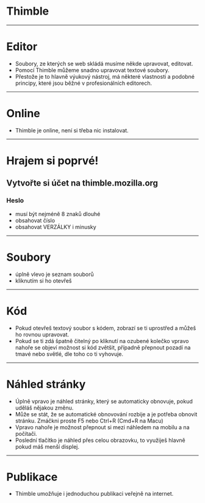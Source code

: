 <!-- .slide: data-state="c-slide-inter" -->

# Thimble

---

# Editor

>>>
* Soubory, ze kterých se web skládá musíme někde upravovat, editovat.
* Pomocí Thimble můžeme snadno upravovat textové soubory.
* Přestože je to hlavně výukový nástroj, má některé vlastnosti a podobné principy, které jsou běžné v profesionálních editorech.

---

# Online

>>>
* Thimble je online, není si třeba nic instalovat.

---

<!-- .slide: data-state="c-slide-task" -->

# Hrajem si poprvé! 

## Vytvořte si účet na thimble.mozilla.org

### Heslo 

* musí být nejméně 8 znaků dlouhé
* obsahovat číslo
* obsahovat VERZÁLKY i minusky

---

# Soubory

>>>
* úplně vlevo je seznam souborů
* kliknutím si ho otevřeš

---

# Kód

>>>
* Pokud otevřeš textový soubor s kódem, zobrazí se ti uprostřed a můžeš ho rovnou upravovat.
* Pokud se ti zdá špatně čitelný po kliknutí na ozubené kolečko vpravo nahoře se objeví možnost si kód zvětšit, případně přepnout pozadí na tmavé nebo světlé, dle toho co ti vyhovuje.

---

# Náhled stránky

>>>
* Úplně vpravo je náhled stránky, který se automaticky obnovuje, pokud uděláš nějakou změnu.
* Může se stát, že se automatické obnovování rozbije a je potřeba obnovit stránku. Zmáčkni proste F5 nebo Ctrl+R (Cmd+R na Macu)
* Vpravo nahoře je možnost přepnout si mezi náhledem na mobilu a na počítači.
* Poslední tlačítko je náhled přes celou obrazovku, to využiješ hlavně pokud máš menší displej.

---

# Publikace

>>>
* Thimble umožňuje i jednoduchou publikaci veřejně na internet.
